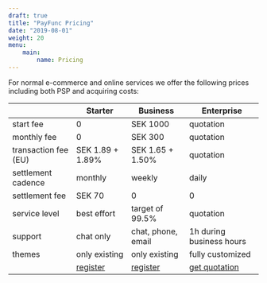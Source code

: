 ```yaml
---
draft: true
title: "PayFunc Pricing"
date: "2019-08-01"
weight: 20
menu: 
    main:
        name: Pricing
---
```


For normal e-commerce and online services we offer the following prices including both PSP and acquiring costs:

|                      | Starter                             | Business                             | Enterprise                   |
|----------------------|-------------------------------------|--------------------------------------|------------------------------|
| start fee            | 0                                   | SEK 1000                             | quotation                    |
| monthly fee          | 0                                   | SEK 300                              | quotation                    |
| transaction fee (EU) | SEK 1.89 + 1.89%                    | SEK 1.65 + 1.50%                     | quotation                    |
| settlement cadence   | monthly                             | weekly                               | daily                        |
| settlement fee       | SEK 70                              | 0                                    | 0                            |
| service level        | best effort                         | target of 99.5%                      | quotation                    |
| support              | chat only                           | chat, phone, email                   | 1h during business hours     |
| themes               | only existing                       | only existing                        | fully customized             |
|                      | [register](./register?type=starter) | [register](./register?type=business) | [get quotation](./quotation) |
